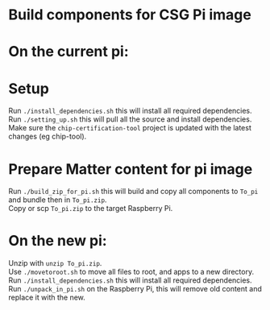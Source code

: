 # Build components for CSG Pi image

# On the current pi: 

# Setup
Run `./install_dependencies.sh` this will install all required dependencies.                         
Run `./setting_up.sh` this will pull all the source and install dependencies.                                               
Make sure the `chip-certification-tool` project is updated with the latest changes (eg chip-tool).

# Prepare Matter content for pi image
Run `./build_zip_for_pi.sh` this will build and copy all components to `To_pi` and bundle then in `To_pi.zip`.  
Copy or scp `To_pi.zip` to the target Raspberry Pi.

# On the new pi:
 
Unzip with `unzip To_pi.zip`.  
Use `./movetoroot.sh` to move all files to root, and apps to a new directory.  
Run `./install_dependencies.sh` this will install all required dependencies.  
Run `./unpack_in_pi.sh` on the Raspberry Pi, this will remove old content and replace it with the new.
